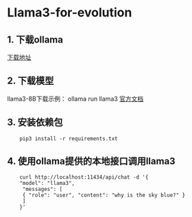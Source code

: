 # Llama3-for-evolution

## 1. 下载ollama
[下载地址](https://ollama.com/)

## 2. 下载模型
llama3-8B下载示例：
		ollama run llama3
[官方文档](https://github.com/ollama/ollama)

## 3. 安装依赖包
		pip3 install -r requirements.txt

## 4. 使用ollama提供的本地接口调用llama3 
		curl http://localhost:11434/api/chat -d '{
  		"model": "llama3",
 		 "messages": [
   		 { "role": "user", "content": "why is the sky blue?" }
 		 ]
		}'
